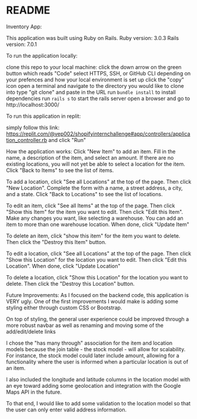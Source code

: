 # README

Inventory App:

This application was built using Ruby on Rails.
Ruby version: 3.0.3
Rails version: 7.0.1

To run the application locally:

clone this repo to your local machine:
    click the down arrow on the green button which reads "Code"
    select HTTPS, SSH, or GitHub CLI depending on your prefences and how your local environment is set up
    click the "copy" icon
    open a terminal and navigate to the directory you would like to clone into
    type "git clone" and paste in the URL
run `bundle install` to install dependencies
run `rails s` to start the rails server
open a browser and go to http://localhost:3000/

To run this application in replit:

simply follow this link: https://replit.com/@vep002/shopifyinternchallenge#app/controllers/application_controller.rb and click "Run"

How the application works:
Click "New Item" to add an item. Fill in the name, a description of the item, and select an amount. If there are no existing locations, you will not yet be able to select a location for the item. Click "Back to Items" to see the list of items. 

To add a location, click "See all Locations" at the top of the page. Then click "New Location". Complete the form with a name, a street address, a city, and a state. Click "Back to Locations" to see the list of locations.

To edit an item, click "See all Items" at the top of the page. Then click "Show this Item" for the item you want to edit. Then click "Edit this Item". Make any changes you want, like selecting a warehouse. You can add an item to more than one warehouse location. When done, click "Update Item"

To delete an item, click "show this item" for the item you want to delete. Then click the "Destroy this Item" button.

To edit a location, click "See all Locations" at the top of the page. Then click "Show this Location" for the location you want to edit. Then click "Edit this Location". When done, click "Update Location"

To delete a location, click "Show this Location" for the location you want to delete. Then click the "Destroy this Location" button.

Future Improvements: 
As I focused on the backend code, this application is VERY ugly. One of the first improvements I would make is adding some styling either through custom CSS or Bootstrap.

On top of styling, the general user experience could be improved through a more robust navbar as well as renaming and moving some of the add/edit/delete links

I chose the "has many through" association for the item and location models because the join table - the stock model - will allow for scalability. For instance, the stock model could later include amount, allowing for a functionality where the user is informed when a particular location is out of an item.

I also included the longitude and latitude columns in the location model with an eye toward adding some geolocation and integration with the Google Maps API in the future.

To that end, I would like to add some validation to the location model so that the user can only enter valid address information.
